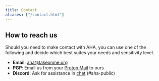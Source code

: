 ```yaml
---
title: Contact
aliases: ["/contact.html"]
---
```


## How to reach us

Should you need to make contact with AHA, you can use one of the following and decide which best suites your needs and sensitivity level.

- **Email**: [aha@takeonme.org](mailto:aha@takeonme.org)
- **PGP**: Email us from your [Proton Mail](https://proton.me/support/proton-mail-encryption-explained) to ours
- **Discord**: Ask for assistance in [chat](chat) (#aha-public)

